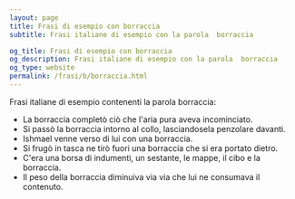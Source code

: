 ```yaml
---
layout: page
title: Frasi di esempio con borraccia 
subtitle: Frasi italiane di esempio con la parola  borraccia

og_title: Frasi di esempio con borraccia 
og_description: Frasi italiane di esempio con la parola  borraccia
og_type: website
permalink: /frasi/b/borraccia.html
---
```


Frasi italiane di esempio contenenti la parola borraccia:


- La borraccia completò ciò che l'aria pura aveva incominciato.
- Si passò la borraccia intorno al collo, lasciandosela penzolare davanti.
- Ishmael venne verso di lui con una borraccia.
- Si frugò in tasca ne tirò fuori una borraccia che si era portato dietro.
- C'era una borsa di indumenti, un sestante, le mappe, il cibo e la borraccia.
- Il peso della borraccia diminuiva via via che lui ne consumava il contenuto.

